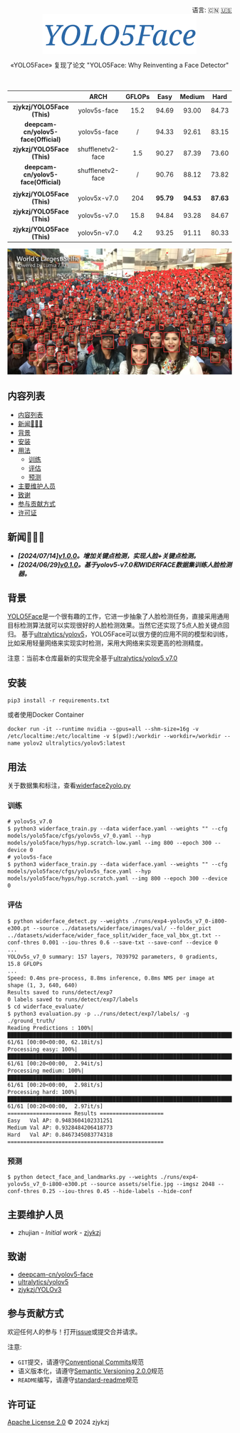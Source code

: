 <div align="right">
  语言:
    🇨🇳
  <a title="英语" href="./README.md">🇺🇸</a>
</div>

<div align="center"><a title="" href="https://github.com/zjykzj/YOLO5Face"><img align="center" src="assets/logo/YOLO5Face.png" alt=""></a></div>

<p align="center">
  «YOLO5Face» 复现了论文 "YOLO5Face: Why Reinventing a Face Detector"
<br>
<br>
  <a href="https://github.com/RichardLitt/standard-readme"><img src="https://img.shields.io/badge/standard--readme-OK-green.svg?style=flat-square" alt=""></a>
  <a href="https://conventionalcommits.org"><img src="https://img.shields.io/badge/Conventional%20Commits-1.0.0-yellow.svg" alt=""></a>
  <a href="http://commitizen.github.io/cz-cli/"><img src="https://img.shields.io/badge/commitizen-friendly-brightgreen.svg" alt=""></a>
</p>

|                | ARCH          | GFLOPs | Easy   | Medium | Hard   |
|:--------------:|:-------------:|:------:|:------:|:------:|:------:|
| **zjykzj/YOLO5Face (This)** | yolov5s-face | 15.2   | 94.69 | 93.00 | 84.73  |
| **deepcam-cn/yolov5-face(Official)** | yolov5s-face | /      | 94.33 | 92.61 | 83.15  |
| **zjykzj/YOLO5Face (This)** | shufflenetv2-face | 1.5   | 90.27 | 87.39 | 73.60  |
| **deepcam-cn/yolov5-face(Official)** | shufflenetv2-face | /     | 90.76 | 88.12 | 73.82  |
|                |               |        |        |        |        |
| **zjykzj/YOLO5Face (This)** | yolov5x-v7.0 | 204    | **95.79** | **94.53** | **87.63** |
| **zjykzj/YOLO5Face (This)** | yolov5s-v7.0 | 15.8   | 94.84 | 93.28 | 84.67  |
| **zjykzj/YOLO5Face (This)** | yolov5n-v7.0 | 4.2    | 93.25 | 91.11 | 80.33  |

![](./assets/results/selfie.jpg)

## 内容列表

- [内容列表](#内容列表)
- [新闻🚀🚀🚀](#新闻)
- [背景](#背景)
- [安装](#安装)
- [用法](#用法)
  - [训练](#训练)
  - [评估](#评估)
  - [预测](#预测)
- [主要维护人员](#主要维护人员)
- [致谢](#致谢)
- [参与贡献方式](#参与贡献方式)
- [许可证](#许可证)

## 新闻🚀🚀🚀

* ***[2024/07/14][v1.0.0](https://github.com/zjykzj/YOLO5Face/releases/tag/v1.0.0)。增加关键点检测，实现人脸+关键点检测。***
* ***[2024/06/29][v0.1.0](https://github.com/zjykzj/YOLO5Face/releases/tag/v0.1.0)。基于yolov5-v7.0和WIDERFACE数据集训练人脸检测器。***

## 背景

[YOLO5Face](https://arxiv.org/abs/2105.12931)是一个很有趣的工作，它进一步抽象了人脸检测任务，直接采用通用目标检测算法就可以实现很好的人脸检测效果。当然它还实现了5点人脸关键点回归。 基于[ultralytics/yolov5](https://github.com/ultralytics/yolov5)，YOLO5Face可以很方便的应用不同的模型和训练，比如采用轻量网络来实现实时检测，采用大网络来实现更高的检测精度。

注意：当前本仓库最新的实现完全基于[ultralytics/yolov5 v7.0](https://github.com/ultralytics/yolov5/releases/tag/v7.0)

## 安装

```shell
pip3 install -r requirements.txt
```

或者使用Docker Container

```shell
docker run -it --runtime nvidia --gpus=all --shm-size=16g -v /etc/localtime:/etc/localtime -v $(pwd):/workdir --workdir=/workdir --name yolov2 ultralytics/yolov5:latest
```

## 用法

关于数据集和标注，查看[widerface2yolo.py](./widerface2yolo.py)

### 训练

```shell
# yolov5s_v7.0
$ python3 widerface_train.py --data widerface.yaml --weights "" --cfg models/yolo5face/cfgs/yolov5s_v7_0.yaml --hyp models/yolo5face/hyps/hyp.scratch-low.yaml --img 800 --epoch 300 --device 0
# yolov5s-face
$ python3 widerface_train.py --data widerface.yaml --weights "" --cfg models/yolo5face/cfgs/yolov5s_face.yaml --hyp models/yolo5face/hyps/hyp.scratch.yaml --img 800 --epoch 300 --device 0
```

### 评估

```shell
$ python widerface_detect.py --weights ./runs/exp4-yolov5s_v7_0-i800-e300.pt --source ../datasets/widerface/images/val/ --folder_pict ../datasets/widerface/wider_face_split/wider_face_val_bbx_gt.txt --conf-thres 0.001 --iou-thres 0.6 --save-txt --save-conf --device 0
...
YOLOv5s_v7_0 summary: 157 layers, 7039792 parameters, 0 gradients, 15.8 GFLOPs
...
Speed: 0.4ms pre-process, 8.8ms inference, 0.8ms NMS per image at shape (1, 3, 640, 640)
Results saved to runs/detect/exp7
0 labels saved to runs/detect/exp7/labels
$ cd widerface_evaluate/
$ python3 evaluation.py -p ../runs/detect/exp7/labels/ -g ./ground_truth/
Reading Predictions : 100%|█████████████████████████████████████████████████████████████████████████████████████████████████████████| 61/61 [00:00<00:00, 62.18it/s]
Processing easy: 100%|██████████████████████████████████████████████████████████████████████████████████████████████████████████████| 61/61 [00:20<00:00,  2.94it/s]
Processing medium: 100%|████████████████████████████████████████████████████████████████████████████████████████████████████████████| 61/61 [00:20<00:00,  2.98it/s]
Processing hard: 100%|██████████████████████████████████████████████████████████████████████████████████████████████████████████████| 61/61 [00:20<00:00,  2.97it/s]
==================== Results ====================
Easy   Val AP: 0.9483604102331251
Medium Val AP: 0.9328484206418773
Hard   Val AP: 0.8467345083774318
=================================================
```

### 预测

```shell
$ python detect_face_and_landmarks.py --weights ./runs/exp4-yolov5s_v7_0-i800-e300.pt --source assets/selfie.jpg --imgsz 2048 --conf-thres 0.25 --iou-thres 0.45 --hide-labels --hide-conf
```

## 主要维护人员

* zhujian - *Initial work* - [zjykzj](https://github.com/zjykzj)

## 致谢

* [deepcam-cn/yolov5-face](https://github.com/deepcam-cn/yolov5-face)
* [ultralytics/yolov5](https://github.com/ultralytics/yolov5)
* [zjykzj/YOLOv3](https://github.com/zjykzj/YOLOv3)

## 参与贡献方式

欢迎任何人的参与！打开[issue](https://github.com/zjykzj/YOLO5Face/issues)或提交合并请求。

注意:

* `GIT`提交，请遵守[Conventional Commits](https://www.conventionalcommits.org/en/v1.0.0-beta.4/)规范
* 语义版本化，请遵守[Semantic Versioning 2.0.0](https://semver.org)规范
* `README`编写，请遵守[standard-readme](https://github.com/RichardLitt/standard-readme)规范

## 许可证

[Apache License 2.0](LICENSE) © 2024 zjykzj